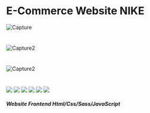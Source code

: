 # E-Commerce Website NIKE
![Capture](https://github.com/JhonnFy/E-Commerce-Website-NIKE/assets/97255802/e2db0aed-e8a0-4f75-b8ae-b70d2e6bedd9)
#
![Capture2](https://github.com/JhonnFy/E-Commerce-Website-NIKE/assets/97255802/2b214675-ead1-45da-b787-078814b844d2)
#
![Capture2](https://github.com/JhonnFy/E-Commerce-Website-NIKE/assets/97255802/d6768016-2f0a-46c6-b10c-959c6d026806)
#
![](https://img.shields.io/github/stars/pandao/editor.md.svg) ![](https://img.shields.io/github/forks/pandao/editor.md.svg) ![](https://img.shields.io/github/tag/pandao/editor.md.svg) ![](https://img.shields.io/github/release/pandao/editor.md.svg) ![](https://img.shields.io/github/issues/pandao/editor.md.svg) ![](https://img.shields.io/bower/v/editor.md.svg)
##### Website Frontend Html/Css/Sass/JavaScript
